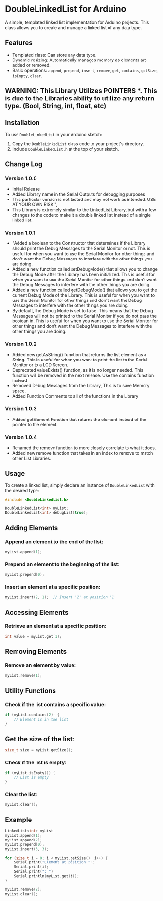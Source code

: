 # DoubleLinkedList for Arduino

A simple, templated linked list implementation for Arduino projects. This class allows you to create and manage a linked list of any data type.

## Features

- Templated class: Can store any data type.
- Dynamic resizing: Automatically manages memory as elements are added or removed.
- Basic operations: `append`, `prepend`, `insert`, `remove`, `get`, `contains`, `getSize`, `isEmpty`, `clear`.

## WARNING: This Library Utilizes POINTERS *. This is due to the Libraries ability to utilize any return type. (Bool, String, int, float, etc)


## Installation

To use `DoubleLinkedList` in your Arduino sketch:

1. Copy the `DoubleLinkedList` class code to your project's directory.
2. Include `DoubleLinkedList.h` at the top of your sketch.

## Change Log
### Version 1.0.0
* Initial Release
* Added Library name in the Serial Outputs for debugging purposes
* This particular version is not tested and may not work as intended. USE AT YOUR OWN RISK!",
* This Library is extremely similar to the LinkedList Library, but with a few changes to the code to make it a double linked list instead of a single linked list.
### Version 1.0.1
* "Added a boolean to the Constructor that determines if the Library should print the Debug Messages to the Serial Monitor or not. This is useful for when you want to use the Serial Monitor for other things and don't want the Debug Messages to interfere with the other things you are doing.
* Added a new function called setDebugMode() that allows you to change the Debug Mode after the Library has been initialized. This is useful for when you want to use the Serial Monitor for other things and don't want the Debug Messages to interfere with the other things you are doing.
* Added a new function called getDebugMode() that allows you to get the current Debug Mode of the Library. This is useful for when you want to use the Serial Monitor for other things and don't want the Debug Messages to interfere with the other things you are doing.
* By default, the Debug Mode is set to false. This means that the Debug Messages will not be printed to the Serial Monitor if you do not pass the boolean in. This is useful for when you want to use the Serial Monitor for other things and don't want the Debug Messages to interfere with the other things you are doing.
### Version 1.0.2
* Added new getAsString() function that returns the list element as a String. This is useful for when you want to print the list to the Serial Monitor or to a LCD Screen.
* Deprecated valueExists() function, as it is no longer needed. This function will be removed in the next release. Use the contains function instead
* Removed Debug Messages from the Library, This is to save Memory space.
* Added Function Comments to all of the functions in the Library
### Version 1.0.3
* Added getElement Function that returns the element instead of the pointer to the element.
### Version 1.0.4
* Renamed the remove function to more closely correlate to what it does.
* Added new remove function that takes in an index to remove to match other List Libraries.
            


## Usage

To create a linked list, simply declare an instance of `DoubleLinkedList` with the desired type:

```cpp
#include <DoubleLinkedList.h>

DoubleLinkedList<int> myList;
DoubleLinkedList<int> debugList(true);
```
## Adding Elements
### Append an element to the end of the list:

```cpp
myList.append(1);
```
### Prepend an element to the beginning of the list:

```cpp
myList.prepend(0);
```
### Insert an element at a specific position:

```cpp
myList.insert(2, 1);  // Insert '2' at position '1'
```
## Accessing Elements
### Retrieve an element at a specific position:

```cpp
int value = myList.get(1);
```
## Removing Elements
### Remove an element by value:

```cpp
myList.remove(1);
```
## Utility Functions
### Check if the list contains a specific value:

```cpp
if (myList.contains(2)) {
    // Element is in the list
}
```
## Get the size of the list:

```cpp
size_t size = myList.getSize();
```
### Check if the list is empty:

```cpp
if (myList.isEmpty()) {
    // List is empty
}
```
### Clear the list:

```cpp
myList.clear();
```
## Example
```cpp
LinkedList<int> myList;
myList.append(1);
myList.append(2);
myList.prepend(0);
myList.insert(3, 3);

for (size_t i = 0; i < myList.getSize(); i++) {
    Serial.print("Element at position ");
    Serial.print(i);
    Serial.print(": ");
    Serial.println(myList.get(i));
}

myList.remove(2);
myList.clear();
```
